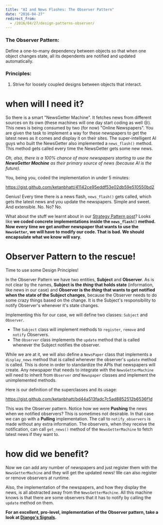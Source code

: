```yaml
---
title: "AI and News Flashes: The Observer Pattern"
date: "2016-04-27"
redirect_from:
  - /2016/04/27/design-patterns-observer/
---
```


### The Observer Pattern:

Define a one-to-many dependency between objects so that when one object changes state, all its dependents are notified and updated automatically.

### Principles:

1. Strive for loosely coupled designs between objects that interact.

# when will I need it?

So there is a smart "NewsGetter Machine". It fetches news from different sources on its own (these machines will one day start coding as well :cry:). This news is being consumed by two (for now) "Online Newspapers". You are given the task to implement a way for these newspapers to get the latest news as it comes and display it on their sites. The super-intelligent AI guys who built the NewsGetter also implemented a `news_flash()` method. This method gets called every time the NewsGetter gets some new news.

_Oh, also, there is a 100% chance of more newspapers starting to use the **NewsGetter Machine** as their primary source of news (because AI is the future)._

You, being you, coded the implementation in under 5 minutes:

https://gist.github.com/ketanbhatt/41142ce95eddf53e02db59e510550bd2

Genius! Every time there is a news flash, `news_flash()` gets called, which gets the latest news and you update the newspapers. Simple and sweet. And extensible. No. No? No.

What about the stuff we learnt about in our [Strategy Pattern post](http://ketanbhatt.com/2016/04/26/design-patterns-strategy/)? Looks like **we coded concrete implementations inside the `news_flash()` method. Now every time we get another newspaper that wants to use the `NewsGetter`, we will have to modify our code. That is bad. We should encapsulate what we know will vary.**

# Observer Pattern to the rescue!

Time to use some Design Principles!

In the Observer Pattern we have two entities, **Subject** and **Observer**. As is not clear by the names, **Subject is the _thing_ that holds state** (information, like news in our case) and **Observer is the _thing_ that wants to get notified when the state of the Subject changes**, because the Observer needs to do some crazy things based on the change. It is the Subject's responsibility to notify Observer's whenever it's state changes.

Implementing this for our case, we will define two classes: `Subject` and `Observer`.

- The `Subject` class will implement methods to `register`, `remove` and `notify` Observers.
- The `Observer` class implements the `update` method that is called whenever the Subject notifies the observer.

While we are at it, we will also define a `NewsPaper` class that implements a `display_news` method that is called whenever the observer's `update` method is called. This is done in order to standardize the APIs that newspapers will create. Any newspaper that needs to integrate with the `NewsGetterMachine` will need to inherit from `Observer` _and_ `Newspaper`​ classes and implement the unimplemented methods.

Here is our definition of the superclasses and its usage:

https://gist.github.com/ketanbhatt/bd44a513fadc7c5ad8852512b6536f1d

This was the Observer pattern. Notice how we were **Pushing** the news when we notified observers? This is sometimes not desirable. In that case we can go with a **Pulling** implementation. The call to `notify_observers` is made without any extra information. The observers, when they receive the notification, can call `get_news()` method of the `NewsGetterMachine` to fetch latest news if they want to.

# how did we benefit?

Now we can add any number of newspapers and just register them with the `NewsGetterMachine` and they will get the updated news! We can also register or remove observers at runtime.

Also, the implementation of the newspapers, and how they display the news, is all abstracted away from the `NewsGetterMachine`. All this machine knows is that there are some observers that it has to notify by calling the `update` method on them.

**For an excellent, pro-level, implementation of the Observer pattern, take a look at [Django's Signals](https://docs.djangoproject.com/en/1.9/topics/signals).**
